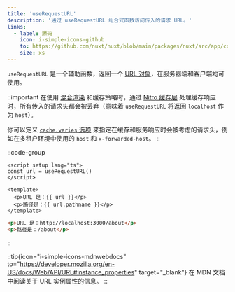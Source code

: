```yaml
---
title: 'useRequestURL'
description: '通过 useRequestURL 组合式函数访问传入的请求 URL。'
links:
  - label: 源码
    icon: i-simple-icons-github
    to: https://github.com/nuxt/nuxt/blob/main/packages/nuxt/src/app/composables/url.ts
    size: xs
---
```


`useRequestURL` 是一个辅助函数，返回一个 [URL 对象](https://developer.mozilla.org/en-US/docs/Web/API/URL/URL)，在服务器端和客户端均可使用。

::important
在使用 [混合渲染](/docs/guide/concepts/rendering#hybrid-rendering) 和缓存策略时，通过 [Nitro 缓存层](https://nitro.zhcndoc.com/guide/cache) 处理缓存响应时，所有传入的请求头都会被丢弃（意味着 `useRequestURL` 将返回 `localhost` 作为 `host`）。

你可以定义 [`cache.varies` 选项](https://nitro.zhcndoc.com/guide/cache#options) 来指定在缓存和服务响应时会被考虑的请求头，例如在多租户环境中使用的 `host` 和 `x-forwarded-host`。
::

::code-group

```vue [pages/about.vue]
<script setup lang="ts">
const url = useRequestURL()
</script>

<template>
  <p>URL 是：{{ url }}</p>
  <p>路径是：{{ url.pathname }}</p>
</template>
```

```html [开发中的结果]
<p>URL 是：http://localhost:3000/about</p>
<p>路径是：/about</p>
```

::

::tip{icon="i-simple-icons-mdnwebdocs" to="https://developer.mozilla.org/en-US/docs/Web/API/URL#instance_properties" target="_blank"}
在 MDN 文档中阅读关于 URL 实例属性的信息。
::
